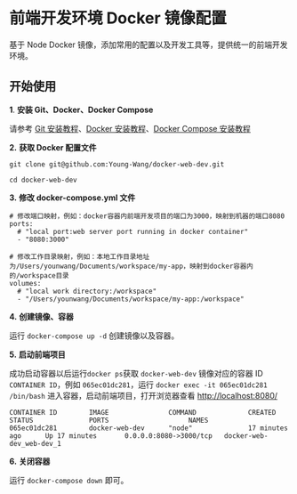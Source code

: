 # 前端开发环境 Docker 镜像配置

基于 Node Docker 镜像，添加常用的配置以及开发工具等，提供统一的前端开发环境。

## 开始使用

**1**. **安装 Git、Docker、Docker Compose**

请参考 [Git 安装教程](https://git-scm.com/book/zh/v1/%E8%B5%B7%E6%AD%A5-%E5%AE%89%E8%A3%85-Git)、[Docker 安装教程](https://docs.docker.com/v17.12/install/)、[Docker Compose 安装教程](https://docs.docker.com/compose/install/)

**2.** **获取 Docker 配置文件**

```
git clone git@github.com:Young-Wang/docker-web-dev.git

cd docker-web-dev
```

**3.** **修改 docker-compose.yml 文件**

```
# 修改端口映射，例如：docker容器内前端开发项目的端口为3000，映射到机器的端口8080
ports:
  # "local port:web server port running in docker container"
  - "8080:3000"

# 修改工作目录映射，例如：本地工作目录地址为/Users/younwang/Documents/workspace/my-app，映射到docker容器内的/workspace目录
volumes:
  # "local work directory:/workspace"
  - "/Users/younwang/Documents/workspace/my-app:/workspace"
```

**4.** **创建镜像、容器**

运行 `docker-compose up -d` 创建镜像以及容器。

**5.** **启动前端项目**

成功启动容器以后运行`docker ps`获取 `docker-web-dev` 镜像对应的容器 ID `CONTAINER ID`，例如 `065ec01dc281`，运行 `docker exec -it 065ec01dc281 /bin/bash` 进入容器，启动前端项目，打开浏览器查看 [http://localhost:8080/](http://localhost:8080/)

```
CONTAINER ID        IMAGE               COMMAND             CREATED             STATUS              PORTS                    NAMES
065ec01dc281        docker-web-dev      "node"              17 minutes ago      Up 17 minutes       0.0.0.0:8080->3000/tcp   docker-web-dev_web-dev_1
```

**6.** **关闭容器**

运行 `docker-compose down` 即可。
